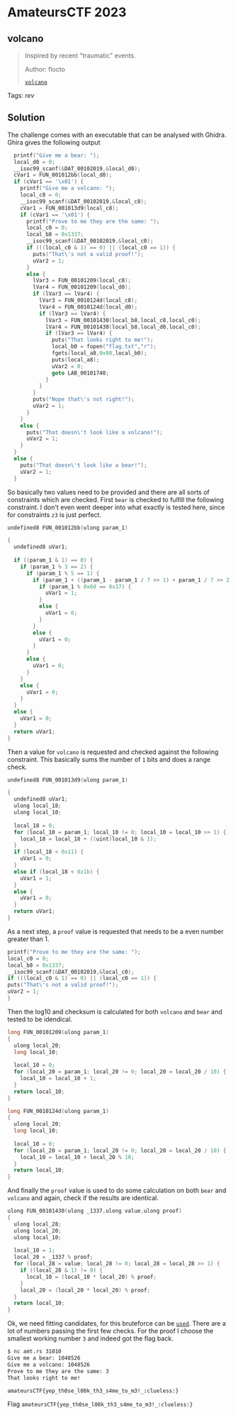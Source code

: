 # AmateursCTF 2023

## volcano

> Inspired by recent "traumatic" events.
>
>  Author: flocto
>
> [`volcano`](volcano)

Tags: _rev_

## Solution
The challenge comes with an executable that can be analysed with Ghidra. Ghira gives the following output

```c  
  printf("Give me a bear: ");
  local_d0 = 0;
  __isoc99_scanf(&DAT_00102019,&local_d0);
  cVar1 = FUN_001012bb(local_d0);
  if (cVar1 == '\x01') {
    printf("Give me a volcano: ");
    local_c8 = 0;
    __isoc99_scanf(&DAT_00102019,&local_c8);
    cVar1 = FUN_001013d9(local_c8);
    if (cVar1 == '\x01') {
      printf("Prove to me they are the same: ");
      local_c0 = 0;
      local_b8 = 0x1337;
      __isoc99_scanf(&DAT_00102019,&local_c0);
      if (((local_c0 & 1) == 0) || (local_c0 == 1)) {
        puts("That\'s not a valid proof!");
        uVar2 = 1;
      }
      else {
        lVar3 = FUN_00101209(local_c8);
        lVar4 = FUN_00101209(local_d0);
        if (lVar3 == lVar4) {
          lVar3 = FUN_0010124d(local_c8);
          lVar4 = FUN_0010124d(local_d0);
          if (lVar3 == lVar4) {
            lVar3 = FUN_00101430(local_b8,local_c8,local_c0);
            lVar4 = FUN_00101430(local_b8,local_d0,local_c0);
            if (lVar3 == lVar4) {
              puts("That looks right to me!");
              local_b0 = fopen("flag.txt","r");
              fgets(local_a8,0x80,local_b0);
              puts(local_a8);
              uVar2 = 0;
              goto LAB_00101740;
            }
          }
        }
        puts("Nope that\'s not right!");
        uVar2 = 1;
      }
    }
    else {
      puts("That doesn\'t look like a volcano!");
      uVar2 = 1;
    }
  }
  else {
    puts("That doesn\'t look like a bear!");
    uVar2 = 1;
  }
```

So basically two values need to be provided and there are all sorts of constraints which are checked. First `bear` is checked to fulfill the following constraint. I don't even went deeper into what exactly is tested here, since for constraints `z3` is just perfect.

```c
undefined8 FUN_001012bb(ulong param_1)

{
  undefined8 uVar1;
  
  if ((param_1 & 1) == 0) {
    if (param_1 % 3 == 2) {
      if (param_1 % 5 == 1) {
        if (param_1 + ((param_1 - param_1 / 7 >> 1) + param_1 / 7 >> 2) * -7 == 3) {
          if (param_1 % 0x6d == 0x37) {
            uVar1 = 1;
          }
          else {
            uVar1 = 0;
          }
        }
        else {
          uVar1 = 0;
        }
      }
      else {
        uVar1 = 0;
      }
    }
    else {
      uVar1 = 0;
    }
  }
  else {
    uVar1 = 0;
  }
  return uVar1;
}
```

Then a value for `volcano` is requested and checked against the following constraint. This basically sums the number of `1` bits and does a range check.

```c
undefined8 FUN_001013d9(ulong param_1)

{
  undefined8 uVar1;
  ulong local_18;
  ulong local_10;
  
  local_18 = 0;
  for (local_10 = param_1; local_10 != 0; local_10 = local_10 >> 1) {
    local_18 = local_18 + ((uint)local_10 & 1);
  }
  if (local_18 < 0x11) {
    uVar1 = 0;
  }
  else if (local_18 < 0x1b) {
    uVar1 = 1;
  }
  else {
    uVar1 = 0;
  }
  return uVar1;
}
```

As a next step, a `proof` value is requested that needs to be a even number greater than 1.
```c
printf("Prove to me they are the same: ");
local_c0 = 0;
local_b8 = 0x1337;
__isoc99_scanf(&DAT_00102019,&local_c0);
if (((local_c0 & 1) == 0) || (local_c0 == 1)) {
puts("That\'s not a valid proof!");
uVar2 = 1;
}
```

Then the log10 and checksum is calculated for both `volcano` and `bear` and tested to be idendical.
```c
long FUN_00101209(ulong param_1)
{
  ulong local_20;
  long local_10;
  
  local_10 = 0;
  for (local_20 = param_1; local_20 != 0; local_20 = local_20 / 10) {
    local_10 = local_10 + 1;
  }
  return local_10;
}
```

```c
long FUN_0010124d(ulong param_1)
{
  ulong local_20;
  long local_10;
  
  local_10 = 0;
  for (local_20 = param_1; local_20 != 0; local_20 = local_20 / 10) {
    local_10 = local_10 + local_20 % 10;
  }
  return local_10;
}
```

And finally the `proof` value is used to do some calculation on both `bear` and `volcano` and again, check if the results are identical.

```c
ulong FUN_00101430(ulong _1337,ulong value,ulong proof)
{
  ulong local_28;
  ulong local_20;
  ulong local_10;
  
  local_10 = 1;
  local_20 = _1337 % proof;
  for (local_28 = value; local_28 != 0; local_28 = local_28 >> 1) {
    if ((local_28 & 1) != 0) {
      local_10 = (local_10 * local_20) % proof;
    }
    local_20 = (local_20 * local_20) % proof;
  }
  return local_10;
}
```

Ok, we need fitting candidates, for this bruteforce can be [`used`](volcano.cpp). There are a lot of numbers passing the first few checks. For the proof I choose the smallest working number `3` and indeed got the flag back.

```bash
$ nc amt.rs 31010
Give me a bear: 1048526
Give me a volcano: 1048526
Prove to me they are the same: 3
That looks right to me!

amateursCTF{yep_th0se_l00k_th3_s4me_to_m3!_:clueless:}
```

Flag `amateursCTF{yep_th0se_l00k_th3_s4me_to_m3!_:clueless:}`